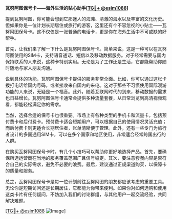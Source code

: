 **瓦努阿图保号卡——海外生活的贴心助手[[TG💪+ @esim1088](https://t.me/s/esim1088)]**

提到瓦努阿图，你可能会想到它那迷人的海滩、清澈的海水以及丰富的文化历史。但如果你是一位计划长期居住或旅行的游客，这里还有个不容忽视的小贴士——瓦努阿图保号卡。这不仅仅是一张普通的电话卡，更是你在海外生活中不可或缺的好帮手。

首先，让我们来了解一下什么是瓦努阿图保号卡。简单来说，这是一种可以在瓦努阿图使用的SIM卡，支持语音通话、短信以及移动数据服务。对于经常需要与国内保持联系的人来说，这种卡特别实用。无论是为了工作还是生活，它都能帮助你随时随地与家人朋友沟通。

说到具体的功能，瓦努阿图保号卡提供的服务非常全面。比如，你可以通过这张卡拨打电话给国内号码，或者接收来自国内的来电。这对于那些不习惯使用国际漫游功能的人来说，无疑是一个福音。此外，随着互联网时代的到来，移动数据的需求也日益增长。瓦努阿图保号卡通常会提供多种流量套餐，从日常浏览到高清视频观看，都能轻松满足你的需求。

当然，选择合适的保号卡也很重要。市场上有各种类型的手机卡和流量卡，包括预付费卡和后付费卡。预付费卡适合短期用户，可以根据自己的使用情况灵活充值；而后付费卡则更适合长期居住者，账单清晰便于管理。此外，还有一些专门为旅行者设计的多国通用SIM卡，可以在多个国家和地区使用，非常适合经常跨国出行的人群。

在购买瓦努阿图保号卡时，有几个小技巧可以帮助你更好地选择产品。首先，要确保所选运营商在当地的服务覆盖范围广且信号稳定。其次，要注意套餐内容是否符合自己的实际需求，避免不必要的浪费。最后，建议通过正规渠道购买，以保障卡的质量和服务。

总之，瓦努阿图保号卡是每一位计划前往瓦努阿图的朋友都应该考虑的重要工具。无论你是短期访问还是长期居住，它都能为你带来便利。如果你对如何选购和使用这类卡片有任何疑问，不妨加入我们的讨论群组，与其他用户一起交流经验，共同解决难题。

[[TG💪+ @esim1088](https://t.me/s/esim1088) ![Image](https://i.postimg.cc/4NQfJmqS/Snipaste-2025-05-13-00-14-12.png)]